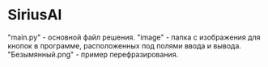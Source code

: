 # SiriusAI
"main.py"  - основной файл решения.
"image" - папка с изображения для кнопок в программе, расположенных под полями ввода и вывода.
"Безымянный.png"  - пример перефразирования.
